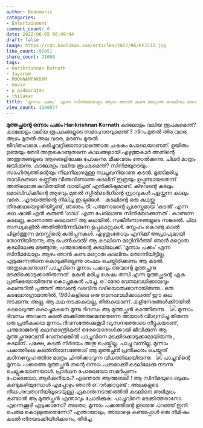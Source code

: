```yaml
---
author: Beaumaris
categories:
- Entertainment
comment_count: 0
date: 2022-06-05 06:49:44
draft: false
image: https://cdn.boolokam.com/articles/2022/06/EF3333.jpg
like_count: 92051
share_count: 21668
tags:
- Harikrishnan Kornath
- Jayaram
- MOONNAMPAKKAM
- movie
- p padmarajan
- thilakan
title: ‘മൂന്നാം പക്കം’ എന്ന സിനിമയോളം ആഴം ഞാൻ കണ്ട മറ്റൊരു കടലിനും തോന്നിയിട്ടില്ല
view_count: 1580077
---
```


**മുത്തച്ഛന്റെ ഒന്നാം പക്കം** **Harikrishnan Kornath** കടലോളം വലിയ രൂപകമെന്ത്? കടലോളം വലിയ രൂപകങ്ങളുടെ സമാഹാരവുമെന്ത് ? നിറം മുതൽ തിര വരെ, ആഴം മുതൽ അല വരെ, മരണം മുതൽ ജീവിതംവരെ...കുടിച്ചുവറ്റിക്കാനാവാത്തൊരു ചഷകം പോലെയാണത്. ഉയിരും ഉണ്മയും തേടി അതുകൊണ്ടുതന്നെ കാലങ്ങളായി എഴുത്തുകാർ അതിന്റെ അത്ഭുതങ്ങളുടെ ആഴങ്ങളിലേക്കു പോകുന്നു. മിക്കവരും തോൽക്കുന്നു. ചിലർ മാത്രം ജയിക്കുന്നു. കടലോളം വലിയ രൂപകമെന്ത്? സിനിമയുടെയും സാഹിത്യത്തിന്റെയും നീലനീലാഴമുള്ള സ്വപ്നഖനിയാണു കടൽ. മുങ്ങിമരിച്ച നാവികരുടെ കണ്ണീരു വീണുവീണാണു കടലിന് ഇത്രയും ഉപ്പുണ്ടായതെന്ന് അതിലൊരു കവിതയിൽ വായിച്ചത് എനിക്കിഷ്ടമാണ്. കിഴവന്റെ കടലും മൊബിഡിക്കിന്റെ ആഴവും മുതൽ സ്പിൽബർഗിന്റെ സ്രാവുകൾ പുളയ്ക്കുന്ന കടലും വരെ...ഹൃദയത്തിന്റെ നീലിച്ച ഇഷ്ടങ്ങൾ. &nbsp; കടലിന്റെ ഒരു കഥയ്ക്കു തിരക്കഥയെഴുതിയിട്ടുണ്ട്, ഞാനും. ടി. പത്മനാഭന്റെ പ്രശസ്തമായ ‘കടൽ’ എന്ന കഥ ഷാജി എൻ കരുൺ ‘ഗാഥ’ എന്ന പേരിലാണു സിനിമയാക്കുന്നത് . കാണുന്ന കടലല്ല, കാണാത്ത കടലാണ് ആ കഥയിൽ. സങ്കീർണാഴങ്ങളുടെ സങ്കടൽ. ചില സന്ധ്യകളിൽ അതിൽനിന്നടിക്കുന്ന ഉപ്പുകാറ്റുകൾ. സ്നേഹം കൊണ്ടു കടൽ പിളർത്തുന്ന മനസ്സിന്റെ കൽപ്പനകൾ. എഴുതുംതോറും എനിക്ക് അപ്രാപ്യമായി തോന്നിയിരുന്നു, ആ പെൺകടൽ! ആ കടലിനെ മാറ്റിനിർത്തി ഞാൻ മറ്റൊരു കടലിലേക്കു മടങ്ങുന്നു; പത്മരാജന്റെ കടലിലേക്ക്. ‘മൂന്നാം പക്കം’ എന്ന സിനിമയോളം ആഴം ഞാൻ കണ്ട മറ്റൊരു കടലിനും തോന്നിയിട്ടില്ല. എടുക്കുന്നതിനെ കൊടുക്കില്ലെന്നു ശപഥം ചെയ്തിരിക്കണം ആ കടൽ. അതുകൊണ്ടാണ് പാച്ചുവിനെ മൂന്നാം പക്കവും അവന്റെ മുത്തച്ഛനു മടക്കിക്കൊടുക്കാതിരുന്നത്. മകൻ മരിച്ച ശേഷം തമ്പി എന്ന മുത്തച്ഛന്റെ ഏക പ്രതീക്ഷയായിരുന്നു കൊച്ചുമകൻ പാച്ചു. ഒാരോ വേനലവധിക്കാലവും കലണ്ടറിൽ പൂത്തത് അവന്റെ വരവിനു വഴിയൊരുക്കാനായിരുന്നു.. ഒരു കടലോരഗ്രാമത്തിൽ, 1980കളിലെ ഒരു വേനലവധിക്കാലത്ത് ഈ കഥ നടക്കുന്നു. അല്ല, ആ കഥ നടക്കുകയല്ല, തീരുകയാണ്. കളിനേരങ്ങൾക്കിടയിൽ കടലെടുത്ത കൊച്ചുമകനെ മൂന്നു ദിവസം ആ മുത്തച്ഛൻ കാത്തിരുന്നു. &nbsp; ![](https://cdn.boolokam.com/articles/2022/06/EF3333.jpg) മൂന്നാം ദിവസം അവനെ കടൽ മടക്കിത്തരുമെന്നുതന്നെ അയാൾ വിശ്വസിച്ചു.തീരുന്ന ഒരു പ്രതീക്ഷയെ മൂന്നാം ദിവസത്തേക്കുകൂടി വ്യസനത്തോടെ നീട്ടുകയാണ്, പത്മരാജന്റെ കഥനമാന്ത്രികത! ഒരേയൊരാൾക്കായി ജീവിക്കുന്ന ആ മുത്തച്ഛനുവേണ്ടി വേണമെങ്കിൽ പാച്ചുവിനെ മടക്കിക്കൊടുക്കാമായിരുന്നു , കടലിന്. പക്ഷേ, കടൽ നിർദയം അതു ചെയ്തില്ല. പാച്ചു വന്നില്ല. മൂന്നാം പക്കത്തിലെ കടൽനിരാസത്തോട് ആ മുത്തച്ഛൻ പ്രതികാരം ചെയ്തത് കഠിനസ്നേഹത്തിനു മാത്രം ചിന്തിക്കാവുന്ന വിധത്തിലായിരുന്നു: &nbsp; ![](https://cdn.boolokam.com/articles/2022/06/GEGEG33.jpg) പാച്ചുവിന്റെ മൂന്നാം പക്കത്തെ മുത്തച്ഛൻ തന്റെ ഒന്നാം പക്കമാക്കി!കടലിലേക്കു നടന്നു ചെല്ലുകയാണയാൾ. പ്രാർഥന പോലെയോ സമർപ്പണം പോലെയോ..ആർക്കറിയാം? എന്തൊരു ആത്മബലി ! ആ സിനിമയുടെ ഒടുക്കം കണ്ടുകഴിയുമ്പോൾ എപ്പോഴും ഞാൻ ഒാർക്കാറുണ്ട് : അലകളുടെ നീലപരവതാനിയിലൂടെയുള്ള ഏകാന്തനടത്തത്തിൽ കടലിനെ അഭിമുഖം കണ്ടാൽ ആ മുത്തച്ഛൻ എന്താവും ചോദിക്കുക: പാച്ചുവിനെ മടക്കിത്തരാനോ. എന്നെക്കൂടി എടുക്കാനോ? അതോ, മൂന്നാം പക്കത്തിന്റെ ഉദാരത പറഞ്ഞ് ഇനി പെരുമ കൊള്ളരുതെന്നോ? എന്തായാലും, അയാളെ കണ്ടപ്പോൾ ഒരു നിമിഷം കടൽ തിരയടക്കിയിരിക്കണം, തീർച്ച.